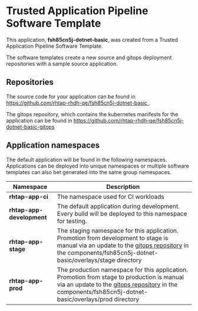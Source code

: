 # Trusted Application Pipeline Software Template

This application, **fsh85cn5j-dotnet-basic**, was created from a Trusted Application Pipeline Software Template.

The software templates create a new source and gitops deployment repositories with a sample source application. 

## Repositories

The source code for your application can be found in [https://github.com/rhtap-rhdh-qe/fsh85cn5j-dotnet-basic ](https://github.com/rhtap-rhdh-qe/fsh85cn5j-dotnet-basic ).
 
The gitops repository, which contains the kubernetes manifests for the application can be found in 
[https://github.com/rhtap-rhdh-qe/fsh85cn5j-dotnet-basic-gitops ](https://github.com/rhtap-rhdh-qe/fsh85cn5j-dotnet-basic-gitops ) 

## Application namespaces 

The default application will be found in the following namespaces. Applications can be deployed into unique namespaces or multiple software templates can also bet generated into the same group namespaces.  

|  Namespace   |  Description   |  
| -------- | -------- |
| **rhtap-app-ci** | The namespace used for CI workloads |
| **rhtap-app-development** | The default application during development. Every build will be deployed to this namespace for testing. |
| **rhtap-app-stage** | The staging namespace for this application. Promotion from development to stage is manual via an update to the [gitops repository](https://github.com/rhtap-rhdh-qe/fsh85cn5j-dotnet-basic-gitops ) in the components/fsh85cn5j-dotnet-basic/overlays/stage directory |
| **rhtap-app-prod** | The production namespace for this application. Promotion from stage to production is manual via an update to the [gitops repository](https://github.com/rhtap-rhdh-qe/fsh85cn5j-dotnet-basic-gitops ) in the components/fsh85cn5j-dotnet-basic/overlays/prod directory |
